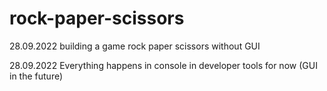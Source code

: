 # rock-paper-scissors

28.09.2022 building a game rock paper scissors without GUI

28.09.2022 Everything happens in console in developer tools for now (GUI in the future)
